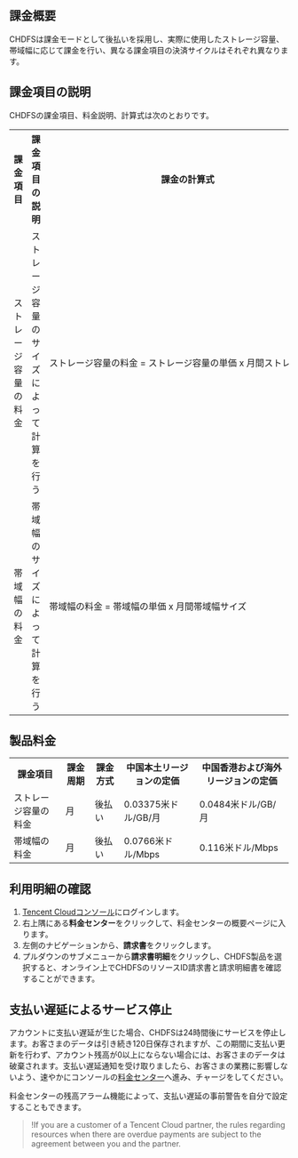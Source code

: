 
## 課金概要


CHDFSは課金モードとして後払いを採用し、実際に使用したストレージ容量、帯域幅に応じて課金を行い、異なる課金項目の決済サイクルはそれぞれ異なります。

## 課金項目の説明

CHDFSの課金項目、料金説明、計算式は次のとおりです。

<table>
   <tr>
      <th>課金項目</th>
      <th>課金項目の説明</th>
      <th>課金の計算式</th>
      <th>課金説明</th>
   </tr>
   <tr>
      <td>ストレージ容量の料金</td>
      <td>ストレージ容量のサイズによって計算を行う</td>
      <td nowrap>ストレージ容量の料金 = ストレージ容量の単価 x 月間ストレージ容量</td>
      <td nowrap>月間ストレージ容量 = 当月の「1日あたりのストレージ容量」の合計 / 当月の日数<br>1日あたりのストレージ容量 = 当日の「5分ごとのストレージ容量」の合計 / 288（サンプリングポイント数）
			</td>
   </tr>
   <tr>
      <td>帯域幅の料金</td>
      <td>帯域幅のサイズによって計算を行う</td>
      <td nowrap>帯域幅の料金 = 帯域幅の単価 x 月間帯域幅サイズ</td>
      <td >月間帯域幅サイズ = 帯域幅の月間ピーク値 × 有効日数 / 当月の日数<br>帯域幅の月間ピーク値：月次決済時に5分ごとに取得した帯域幅ピーク値を大きい順に並べ、上位5%を削除し、次の帯域幅の値を帯域幅の月間ピーク値とします</td>
   </tr>
</table>



## 製品料金


<table>
   <tr>
      <th>課金項目</th>
      <th>課金周期</th>
      <th>課金方式</th>
      <th>中国本土リージョンの定価</th>
      <th>中国香港および海外リージョンの定価</th>
   </tr>
   <tr>
      <td>ストレージ容量の料金</td>
      <td>月</td>
      <td>後払い</td>
      <td>0.03375米ドル/GB/月</td>
      <td>0.0484米ドル/GB/月</td>
   </tr>
   <tr>
      <td>帯域幅の料金</td>
      <td>月</td>
      <td>後払い</td>
      <td>0.0766米ドル/Mbps</td>
      <td>0.116米ドル/Mbps</td>
   </tr>
</table>


## 利用明細の確認

1. [Tencent Cloudコンソール](https://console.cloud.tencent.com)にログインします。
2. 右上隅にある**料金センター**をクリックして、料金センターの概要ページに入ります。
3. 左側のナビゲーションから、**請求書**をクリックします。
3. プルダウンのサブメニューから**請求書明細**をクリックし、CHDFS製品を選択すると、オンライン上でCHDFSのリソースID請求書と請求明細書を確認することができます。


## 支払い遅延によるサービス停止


アカウントに支払い遅延が生じた場合、CHDFSは24時間後にサービスを停止します。お客さまのデータは引き続き120日保存されますが、この期間に支払い更新を行わず、アカウント残高が0以上にならない場合には、お客さまのデータは破棄されます。支払い遅延通知を受け取りましたら、お客さまの業務に影響しないよう、速やかにコンソールの[料金センター](https://console.cloud.tencent.com/expense/recharge)へ進み、チャージをしてください。

料金センターの残高アラーム機能によって、支払い遅延の事前警告を自分で設定することもできます。

>!If you are a customer of a Tencent Cloud partner, the rules regarding resources when there are overdue payments are subject to the agreement between you and the partner.